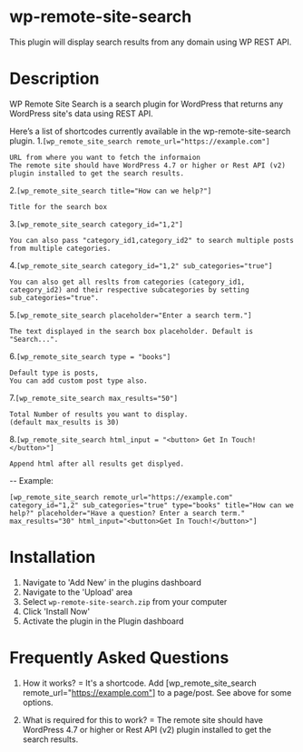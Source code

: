 # wp-remote-site-search
This plugin will display search results from any domain using WP REST API.


# Description 

WP Remote Site Search is a search plugin for WordPress that returns any WordPress site's data using REST API.


Here’s a list of shortcodes currently available in the wp-remote-site-search plugin.
1.`[wp_remote_site_search remote_url="https://example.com"]`

	URL from where you want to fetch the informaion
	The remote site should have WordPress 4.7 or higher or Rest API (v2) plugin installed to get the search results.

2.`[wp_remote_site_search title="How can we help?"]`

	Title for the search box

3.`[wp_remote_site_search category_id="1,2"]`

	You can also pass "category_id1,category_id2" to search multiple posts from multiple categories.

4.`[wp_remote_site_search category_id="1,2" sub_categories="true"]`

	You can also get all reslts from categories (category_id1, category_id2) and their respective subcategories by setting sub_categories="true".

5.`[wp_remote_site_search placeholder="Enter a search term."]`

	The text displayed in the search box placeholder. Default is "Search...".

6.`[wp_remote_site_search type = "books"]`

	Default type is posts,
	You can add custom post type also.

7.`[wp_remote_site_search max_results="50"]`

	Total Number of results you want to display.
	(default max_results is 30)

8.`[wp_remote_site_search html_input = "<button> Get In Touch!</button>"]`

	Append html after all results get displyed.
--
Example:

`[wp_remote_site_search remote_url="https://example.com" category_id="1,2" sub_categories="true" type="books" title="How can we help?" placeholder="Have a question? Enter a search term." max_results="30" html_input="<button>Get In Touch!</button>"]`

# Installation

1. Navigate to 'Add New' in the plugins dashboard
2. Navigate to the 'Upload' area
3. Select `wp-remote-site-search.zip` from your computer
4. Click 'Install Now'
5. Activate the plugin in the Plugin dashboard

# Frequently Asked Questions

1. How it works? =
It's a shortcode. Add [wp_remote_site_search remote_url="https://example.com"] to a page/post. See above for some options.

2. What is required for this to work? =
The remote site should have WordPress 4.7 or higher or Rest API (v2) plugin installed to get the search results.

